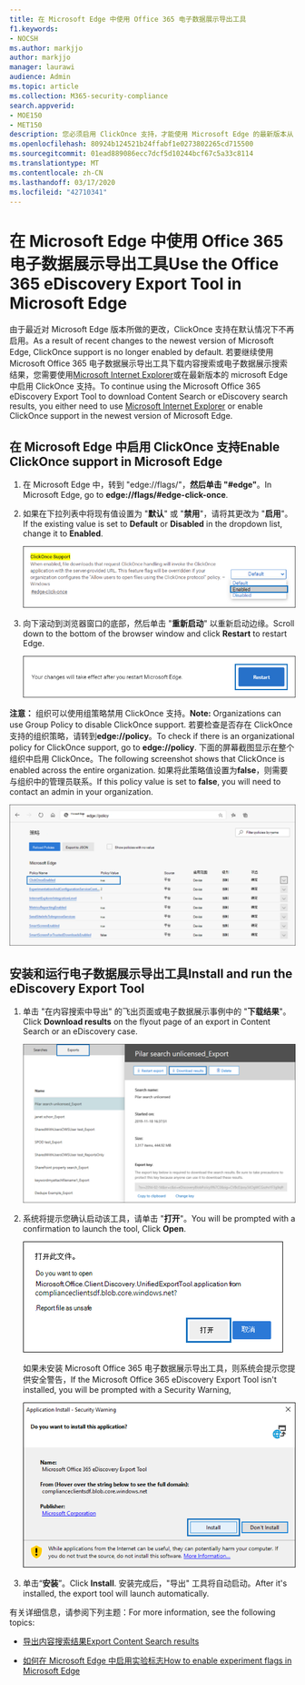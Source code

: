 ```yaml
---
title: 在 Microsoft Edge 中使用 Office 365 电子数据展示导出工具
f1.keywords:
- NOCSH
ms.author: markjjo
author: markjjo
manager: laurawi
audience: Admin
ms.topic: article
ms.collection: M365-security-compliance
search.appverid:
- MOE150
- MET150
description: 您必须启用 ClickOnce 支持，才能使用 Microsoft Edge 的最新版本从 "安全与合规中心" 中的内容搜索和电子数据展示下载搜索结果。
ms.openlocfilehash: 80924b124521b24ffabf1e0273802265cd715500
ms.sourcegitcommit: 01ead889086ecc7dcf5d10244bcf67c5a33c8114
ms.translationtype: MT
ms.contentlocale: zh-CN
ms.lasthandoff: 03/17/2020
ms.locfileid: "42710341"
---
```

# <a name="use-the-office-365-ediscovery-export-tool-in-microsoft-edge"></a><span data-ttu-id="61181-103">在 Microsoft Edge 中使用 Office 365 电子数据展示导出工具</span><span class="sxs-lookup"><span data-stu-id="61181-103">Use the Office 365 eDiscovery Export Tool in Microsoft Edge</span></span>

<span data-ttu-id="61181-104">由于最近对 Microsoft Edge 版本所做的更改，ClickOnce 支持在默认情况下不再启用。</span><span class="sxs-lookup"><span data-stu-id="61181-104">As a result of recent changes to the newest version of Microsoft Edge, ClickOnce support is no longer enabled by default.</span></span> <span data-ttu-id="61181-105">若要继续使用 Microsoft Office 365 电子数据展示导出工具下载内容搜索或电子数据展示搜索结果，您需要使用[Microsoft Internet Explorer](https://support.microsoft.com/help/17621/internet-explorer-downloads)或在最新版本的 microsoft Edge 中启用 ClickOnce 支持。</span><span class="sxs-lookup"><span data-stu-id="61181-105">To continue using the Microsoft Office 365 eDiscovery Export Tool to download Content Search or eDiscovery search results, you either need to use [Microsoft Internet Explorer](https://support.microsoft.com/help/17621/internet-explorer-downloads) or enable ClickOnce support in the newest version of Microsoft Edge.</span></span>

## <a name="enable-clickonce-support-in-microsoft-edge"></a><span data-ttu-id="61181-106">在 Microsoft Edge 中启用 ClickOnce 支持</span><span class="sxs-lookup"><span data-stu-id="61181-106">Enable ClickOnce support in Microsoft Edge</span></span>

1. <span data-ttu-id="61181-107">在 Microsoft Edge 中，转到 "edge://flags/"，**然后单击 "#edge"**。</span><span class="sxs-lookup"><span data-stu-id="61181-107">In Microsoft Edge, go to **edge://flags/#edge-click-once**.</span></span>

2. <span data-ttu-id="61181-108">如果在下拉列表中将现有值设置为 "**默认**" 或 "**禁用**"，请将其更改为 "**启用**"。</span><span class="sxs-lookup"><span data-stu-id="61181-108">If the existing value is set to **Default** or **Disabled** in the dropdown list, change it to **Enabled**.</span></span>

   ![](../media/ClickOnceimage1.png)

3. <span data-ttu-id="61181-109">向下滚动到浏览器窗口的底部，然后单击 "**重新启动**" 以重新启动边缘。</span><span class="sxs-lookup"><span data-stu-id="61181-109">Scroll down to the bottom of the browser window and click **Restart** to restart Edge.</span></span>

   ![](../media/ClickOnceimage2.png)

<span data-ttu-id="61181-110">**注意：** 组织可以使用组策略禁用 ClickOnce 支持。</span><span class="sxs-lookup"><span data-stu-id="61181-110">**Note:** Organizations can use Group Policy to disable ClickOnce support.</span></span> <span data-ttu-id="61181-111">若要检查是否存在 ClickOnce 支持的组织策略，请转到**edge://policy**。</span><span class="sxs-lookup"><span data-stu-id="61181-111">To check if there is an organizational policy for ClickOnce support, go to **edge://policy**.</span></span> <span data-ttu-id="61181-112">下面的屏幕截图显示在整个组织中启用 ClickOnce。</span><span class="sxs-lookup"><span data-stu-id="61181-112">The following screenshot shows that ClickOnce is enabled across the entire organization.</span></span> <span data-ttu-id="61181-113">如果将此策略值设置为**false**，则需要与组织中的管理员联系。</span><span class="sxs-lookup"><span data-stu-id="61181-113">If this policy value is set to **false**, you will need to contact an admin in your organization.</span></span>

![](../media/ClickOnceimage3.png)

## <a name="install-and-run-the-ediscovery-export-tool"></a><span data-ttu-id="61181-114">安装和运行电子数据展示导出工具</span><span class="sxs-lookup"><span data-stu-id="61181-114">Install and run the eDiscovery Export Tool</span></span>

1. <span data-ttu-id="61181-115">单击 "在内容搜索中导出" 的飞出页面或电子数据展示事例中的 "**下载结果**"。</span><span class="sxs-lookup"><span data-stu-id="61181-115">Click **Download results** on the flyout page of an export in Content Search or an eDiscovery case.</span></span>

   ![单击弹出页面上的 "下载结果" 以下载搜索结果](../media/ClickOnceExport1.png)

2. <span data-ttu-id="61181-117">系统将提示您确认启动该工具，请单击 "**打开**"。</span><span class="sxs-lookup"><span data-stu-id="61181-117">You will be prompted with a confirmation to launch the tool, Click **Open**.</span></span>

   ![单击 "打开" 以启动电子数据展示导出工具](../media/ClickOnceimage4.png)

   <span data-ttu-id="61181-119">如果未安装 Microsoft Office 365 电子数据展示导出工具，则系统会提示您提供安全警告，</span><span class="sxs-lookup"><span data-stu-id="61181-119">If the Microsoft Office 365 eDiscovery Export Tool isn't installed, you will be prompted with a Security Warning,</span></span> 

   ![单击 "安装" 以安装电子数据展示导出工具](../media/ClickOnceimage5.png)

3. <span data-ttu-id="61181-121">单击“**安装**”。</span><span class="sxs-lookup"><span data-stu-id="61181-121">Click **Install**.</span></span> <span data-ttu-id="61181-122">安装完成后，"导出" 工具将自动启动。</span><span class="sxs-lookup"><span data-stu-id="61181-122">After it's installed, the export tool will launch automatically.</span></span>

<span data-ttu-id="61181-123">有关详细信息，请参阅下列主题：</span><span class="sxs-lookup"><span data-stu-id="61181-123">For more information, see the following topics:</span></span>

- [<span data-ttu-id="61181-124">导出内容搜索结果</span><span class="sxs-lookup"><span data-stu-id="61181-124">Export Content Search results</span></span>](export-search-results.md)

- [<span data-ttu-id="61181-125">如何在 Microsoft Edge 中启用实验标志</span><span class="sxs-lookup"><span data-stu-id="61181-125">How to enable experiment flags in Microsoft Edge</span></span>](https://microsoftedgesupport.microsoft.com/hc/articles/360034075294-How-to-enable-experiment-flags-in-Microsoft-Edge-Insider-channels)
